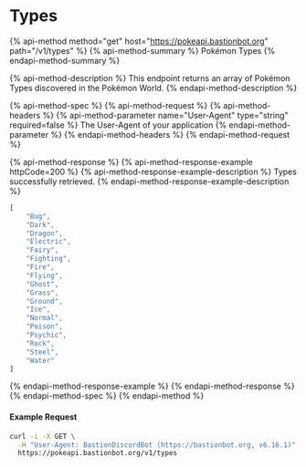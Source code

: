 # Types

{% api-method method="get" host="https://pokeapi.bastionbot.org" path="/v1/types" %}
{% api-method-summary %}
Pokémon Types
{% endapi-method-summary %}

{% api-method-description %}
This endpoint returns an array of Pokémon Types discovered in the Pokémon World.
{% endapi-method-description %}

{% api-method-spec %}
{% api-method-request %}
{% api-method-headers %}
{% api-method-parameter name="User-Agent" type="string" required=false %}
The User-Agent of your application
{% endapi-method-parameter %}
{% endapi-method-headers %}
{% endapi-method-request %}

{% api-method-response %}
{% api-method-response-example httpCode=200 %}
{% api-method-response-example-description %}
Types successfully retrieved.
{% endapi-method-response-example-description %}

```javascript
[
    "Bug",
    "Dark",
    "Dragon",
    "Electric",
    "Fairy",
    "Fighting",
    "Fire",
    "Flying",
    "Ghost",
    "Grass",
    "Ground",
    "Ice",
    "Normal",
    "Poison",
    "Psychic",
    "Rock",
    "Steel",
    "Water"
]
```
{% endapi-method-response-example %}
{% endapi-method-response %}
{% endapi-method-spec %}
{% endapi-method %}

#### Example Request

```bash
curl -i -X GET \
  -H "User-Agent: BastionDiscordBot (https://bastionbot.org, v6.16.1)" \
  https://pokeapi.bastionbot.org/v1/types
```

